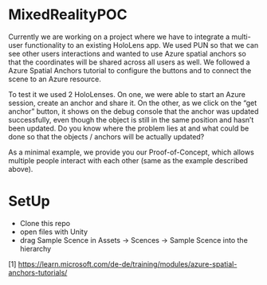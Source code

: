 # MixedRealityPOC

Currently we are working on a project where we have to integrate a multi-user functionality to an existing HoloLens app. We used PUN so that we can see other users interactions and wanted to use Azure spatial anchors so that the coordinates will be shared across all users as well. We followed a Azure Spatial Anchors tutorial to configure the buttons and to connect the scene to an Azure resource. 

To test it we used 2 HoloLenses. On one, we were able to start an Azure session, create an anchor and share it. On the other, as we click on the “get anchor” button, it shows on the debug console that the anchor was updated successfully, even though the object is still in the same position and hasn’t been updated. Do you know where the problem lies at and what could be done so that the objects / anchors will be actually updated?

As a minimal example, we provide you our Proof-of-Concept, which allows multiple people interact with each other (same as the example described above). 

# SetUp
* Clone this repo
* open files with Unity
* drag Sample Scence in Assets -> Scences -> Sample Scence into the hierarchy

[1] https://learn.microsoft.com/de-de/training/modules/azure-spatial-anchors-tutorials/

